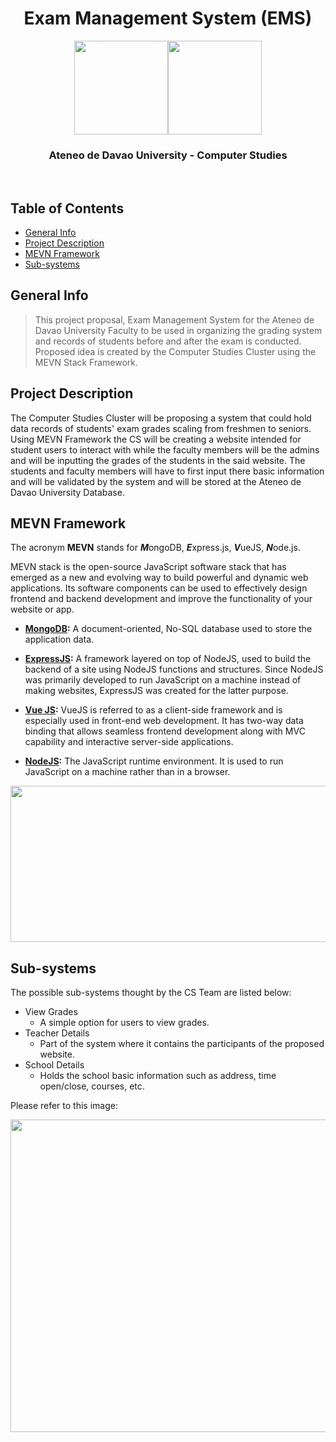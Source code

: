 <h1 font-size: 50; align="center">Exam Management System (EMS)</h1>
<p align="center">
	<img align="center" width="150" height="150" src="https://user-images.githubusercontent.com/93579394/209055268-da0371c8-ce77-4c26-86d9-12bb8a5863ea.png"><img align="center" width="150" height="150" src="https://user-images.githubusercontent.com/93579394/209066457-a90f2158-5f25-44ba-aeb7-ef88edbb0e8e.png">
</p>

<h3 align="center">Ateneo de Davao University - Computer Studies</h3>
<br>

## Table of Contents
* [General Info](#general-info)
* [Project Description](#project-description)
* [MEVN Framework](#mevn-framework)
* [Sub-systems](#sub-systems)

## General Info
> This project proposal, Exam Management System for the Ateneo de Davao University Faculty to be used in organizing the grading system and records of students before and after the exam is conducted. Proposed idea is created by the Computer Studies Cluster using the MEVN Stack Framework.
	
## Project Description
The Computer Studies Cluster will be proposing a system that could hold data records of students' exam grades scaling from freshmen to seniors. Using MEVN Framework the CS will be creating a website intended for student users to interact with while the faculty members will be the admins and will be inputting the grades of the students in the said website. The students and faculty members will have to first input there basic information and will be validated by the system and will be stored at the Ateneo de Davao University Database.

## MEVN Framework
The acronym **MEVN** stands for ***M***ongoDB, ***E***xpress.js, ***V***ueJS, ***N***ode.js.

MEVN stack is the open-source JavaScript software stack that has emerged as a new and evolving way to build powerful and dynamic web applications. Its software components can be used to effectively design frontend and backend development and improve the functionality of your website or app.

- **[MongoDB](https://www.mongodb.com/):** A document-oriented, No-SQL database used to store the application data.

- **[ExpressJS](https://expressjs.com/):** A framework layered on top of NodeJS, used to build the backend of a site using NodeJS functions and structures. Since NodeJS was primarily developed to run JavaScript on a machine instead of making websites, ExpressJS was created for the latter purpose.

- **[Vue JS](https://vuejs.org/):** VueJS is referred to as a client-side framework and is especially used in front-end web development. It has two-way data binding that allows seamless frontend development along with MVC capability and interactive server-side applications.

- **[NodeJS](https://nodejs.org/en/):** The JavaScript runtime environment. It is used to run JavaScript on a machine rather than in a browser.

<p align="center">
	<img align="center" width="625" height="250" src="https://user-images.githubusercontent.com/93579394/209057914-b2332095-96b9-4a49-906f-7511d90f511a.png">
</p>

## Sub-systems
The possible sub-systems thought by the CS Team are listed below:

- View Grades
	- A simple option for users to view grades.
- Teacher Details
	- Part of the system where it contains the participants of the proposed website.
- School Details
	- Holds the school basic information such as address, time open/close, courses, etc.

Please refer to this image:
<p align="center">
	<img align="center" width="700" height="500" src="https://images.slideplayer.com/32/10083246/slides/slide_11.jpg">
</p>

<h1></h1>
